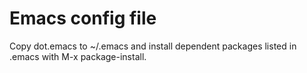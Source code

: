 # Emacs config file
Copy dot.emacs to ~/.emacs and install dependent packages listed in .emacs with M-x package-install.

